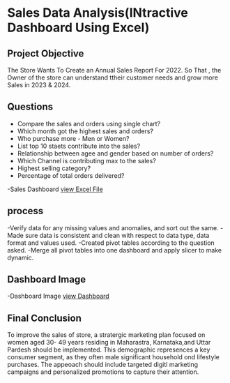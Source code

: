 # Sales Data Analysis(INtractive Dashboard Using Excel)
## Project Objective
The Store Wants To Create an Annual Sales Report For 2022. So That , the Owner of the store can understand ttheir customer needs and grow more Sales in 2023 &  2024.
## Questions
- Compare the sales and orders using single chart?
- Which month got the highest sales and orders?
- Who purchase more - Men or Women?
- List top 10 staets contribute into the sales?
- Relationship between agee and gender based on number of orders?
- Which Channel is contributing max to the sales?
- Highest selling category?
- Percentage of total orders delivered?

-Sales Dashboard <a href="https://github.com/sivani-07-dagar/Sales-Dashboard/blob/main/SALES%20%20DASHBOARD.xlsx">view Excel File</a>

## process
-Verify data for any missing values and anomalies, and sort out the same.
-Made sure data is consistent and clean with respect to data type, data format and values used.
-Created pivot tables according to the question asked.
-Merge all pivot tables into one dashboard and apply slicer to make dynamic.

## Dashboard Image
-Dashboard Image <a href="https://github.com/sivani-07-dagar/Sales-Dashboard/blob/main/Snapshot%20of%20the%20Dashboard.png">view Dashboard</a>

## Final Conclusion
To improve the sales of store, a stratergic marketing plan focused on women aged 30- 49 years residing in Maharastra, Karnataka,and Uttar Pardesh should be implemented. This demographic represences a key consumer segment, as they often male significant household ond lifestyle purchases. The appeoach should include targeted digitl marketing campaigns and personalized promotions to capture their attention.
